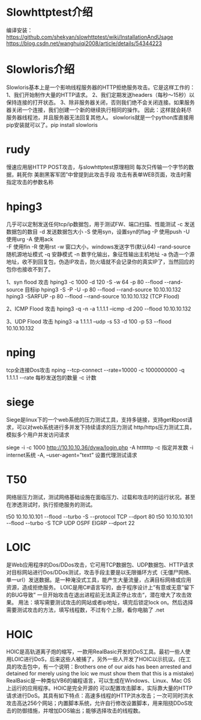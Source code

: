 # Slowhttptest介绍

编译安装：https://github.com/shekyan/slowhttptest/wiki/InstallationAndUsage
https://blog.csdn.net/wanghuiqi2008/article/details/54344223

# Slowloris介绍
Slowloris基本上是一个影响线程服务器的HTTP拒绝服务攻击。它是这样工作的：
1、我们开始制作大量的HTTP请求。
2、我们定期发送headers（每秒〜15秒）以保持连接的打开状态。
3、除非服务器关闭，否则我们绝不会关闭连接。如果服务器关闭一个连接，我们创建一个新的继续执行相同的操作。
因此：这样就会耗尽服务器线程池，并且服务器无法回复其他人。
slowloris就是一个python库直接用pip安装就可以了。pip install slowloris

# rudy
慢速应用层HTTP POST攻击，与slowhttptest原理相同
每次只传输一个字节的数据，耗死你
美剧黑客军团”中曾提到此攻击手段
攻击有表单WEB页面，攻击时需指定攻击的参数名称

# hping3
几乎可以定制发送任何tcp/ip数据包，用于测试FW、端口扫描、性能测试
-c	发送数据包的数目
-d	发送数据包大小
-S	使用syn，设置syn的flag
-P	使用push
-U	使用urg
-A	使用ack	
-F	使用fin
-R	使用rst
-w	窗口大小，windows发送字节(默认64)
–rand-source	随机源地址模式
-q	安静模式
-n	数字化输出，象征性输出主机地址
-a	伪造一个源地址，收不到回复包，伪造IP攻击，防火墙就不会记录你的真实IP了，当然回应的包你也接收不到了。

1、syn flood 攻击
hping3 -c 1000 -d 120 -S -w 64 -p 80 --flood --rand-source 目标ip
hping3 -S -P -U -p 80 --flood --rand-source 10.10.10.132
hping3 -SARFUP -p 80 --flood --rand-source 10.10.10.132 (TCP Flood)


2、ICMP Flood 攻击
hping3 -q -n -a 1.1.1.1 –icmp -d 200 --flood 10.10.10.132

3、UDP Flood 攻击
hping3 -a 1.1.1.1 –udp -s 53 -d 100 -p 53 --flood 10.10.10.132



# nping
tcp全连接Dos攻击
nping --tcp-connect --rate=10000 -c 1000000000 -q 1.1.1.1
--rate	每秒发送包的数量
-c	计数

# siege
Siege是linux下的一个web系统的压力测试工具，支持多链接，支持get和post请求，可以对web系统进行多并发下持续请求的压力测试
http/https压力测试工具，模拟多个用户并发访问请求

siege -i -c 1000 http://10.10.10.36/dvwa/login.php -A httttttp
-c	指定并发数
-i	internet系统
-A, –user-agent=”text”	设置代理测试请求

# T50
网络层压力测试，测试网络基础设施在面临压力、过载和攻击时的运行状况。甚至在渗透测试时，执行拒绝服务的测试。

t50 10.10.10.101 --flood --turbo -S --protocol TCP --dport 80
t50 10.10.10.101 --flood --turbo -S TCP UDP OSPF EIGRP --dport 22


# LOIC
是Web应用程序的Dos/DDos攻击，它可用TCP数据包、UDP数据包、HTTP请求对目标网站进行Dos/DDos测试，攻击手段主要是以无限循环方式（无僵尸网络、单一url）发送数据。是一种淹没式工具，能产生大量流量，占满目标网络或应用资源，造成拒绝服务。
LOIC是用C#语言写的，由于程序设计上”有意或无意”留下的BUG导致” 一旦开始攻击在退出进程前无法真正停止攻击“，潜在增大了攻击效果。
用法：填写需要测试攻击的网站或者ip地址，填完后锁定lock on。然后选择需要测试攻击的方法，填写线程数，不过有个上限，看你电脑了
.net

# HOIC
HOIC是高轨道离子炮的缩写，一款用RealBasic开发的DoS工具。最初一些人使用LOIC进行DoS，后来这些人被捕了，另外一些人开发了HOIC以示抗议。(在工具的攻击包中，有一个说明：Brothers one of our aids has been arrested and detained for merely using the loic we must show them that this is a mistake) RealBasic是一种类似VB6的编程语言，可以生成在Windows、Linux、Mac OS上运行的应用程序。HOIC是完全开源的
可以配置攻击脚本，实际靠大量的HTTP请求进行DoS。其具有如下特点：高速多线程的HTTP洪水攻击；一次可同时洪水攻击高达256个网站；内置脚本系统，允许自行修改设置脚本，用来阻挠DDoS攻击的防御措施，并增加DOS输出；能够选择攻击的线程数。